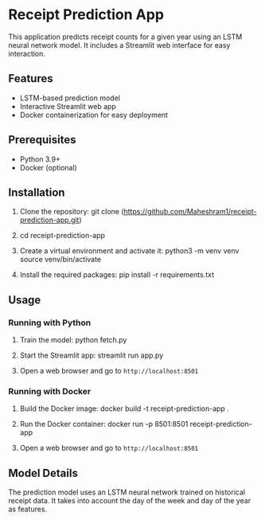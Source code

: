 # Receipt Prediction App

This application predicts receipt counts for a given year using an LSTM neural network model. It includes a Streamlit web interface for easy interaction.

## Features

- LSTM-based prediction model
- Interactive Streamlit web app
- Docker containerization for easy deployment

## Prerequisites

- Python 3.9+
- Docker (optional)

## Installation

1. Clone the repository:
git clone (https://github.com/Maheshram1/receipt-prediction-app.git)

2. cd receipt-prediction-app

3. Create a virtual environment and activate it:
python3 -m venv venv
source venv/bin/activate

4. Install the required packages:
pip install -r requirements.txt

## Usage

### Running with Python

1. Train the model:
python fetch.py

2. Start the Streamlit app:
streamlit run app.py

3. Open a web browser and go to `http://localhost:8501`

### Running with Docker

1. Build the Docker image:
docker build -t receipt-prediction-app .

2. Run the Docker container:
docker run -p 8501:8501 receipt-prediction-app

3. Open a web browser and go to `http://localhost:8501`

## Model Details

The prediction model uses an LSTM neural network trained on historical receipt data. It takes into account the day of the week and day of the year as features.
